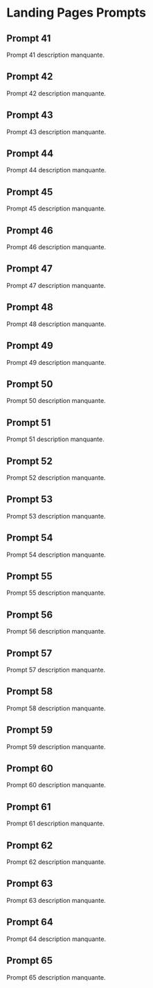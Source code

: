 # Landing Pages Prompts

## Prompt 41
Prompt 41 description manquante.

## Prompt 42
Prompt 42 description manquante.

## Prompt 43
Prompt 43 description manquante.

## Prompt 44
Prompt 44 description manquante.

## Prompt 45
Prompt 45 description manquante.

## Prompt 46
Prompt 46 description manquante.

## Prompt 47
Prompt 47 description manquante.

## Prompt 48
Prompt 48 description manquante.

## Prompt 49
Prompt 49 description manquante.

## Prompt 50
Prompt 50 description manquante.

## Prompt 51
Prompt 51 description manquante.

## Prompt 52
Prompt 52 description manquante.

## Prompt 53
Prompt 53 description manquante.

## Prompt 54
Prompt 54 description manquante.

## Prompt 55
Prompt 55 description manquante.

## Prompt 56
Prompt 56 description manquante.

## Prompt 57
Prompt 57 description manquante.

## Prompt 58
Prompt 58 description manquante.

## Prompt 59
Prompt 59 description manquante.

## Prompt 60
Prompt 60 description manquante.

## Prompt 61
Prompt 61 description manquante.

## Prompt 62
Prompt 62 description manquante.

## Prompt 63
Prompt 63 description manquante.

## Prompt 64
Prompt 64 description manquante.

## Prompt 65
Prompt 65 description manquante.


